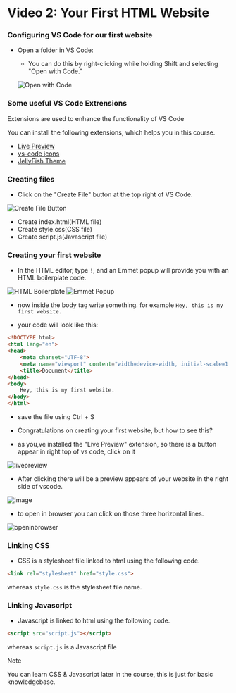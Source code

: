 # Video 2: Your First HTML Website

### Configuring VS Code for our first website

- Open a folder in VS Code:
  - You can do this by right-clicking while holding Shift and selecting "Open with Code."

  ![Open with Code](https://github.com/oyepriyansh/Sigma-Web-Dev-Course/assets/83062406/b1a13deb-afa9-4398-a49e-df6957091562)

### Some useful VS Code Extrensions
 Extensions are used to enhance the functionality of VS Code
  
You can install the following extensions, which helps you in this course.
- [Live Preview](https://marketplace.visualstudio.com/items?itemName=ms-vscode.live-server) 
- [vs-code icons](https://marketplace.visualstudio.com/items?itemName=vscode-icons-team.vscode-icons)
- [JellyFish Theme](https://marketplace.visualstudio.com/items?itemName=PawelBorkar.jellyfish)

### Creating files
- Click on the "Create File" button at the top right of VS Code.

![Create File Button](https://github.com/oyepriyansh/Sigma-Web-Dev-Course/assets/83062406/0c52da94-401b-4f4e-90fa-aa3ae4100207)
  - Create index.html(HTML file)
  - Create style.css(CSS file)
  - Create script.js(Javascript file)

### Creating your first website
- In the HTML editor, type `!`, and an Emmet popup will provide you with an HTML boilerplate code.

![HTML Boilerplate](https://github.com/oyepriyansh/Sigma-Web-Dev-Course/assets/83062406/98c0b100-74d8-42fc-baf9-e11921715e1e)
![Emmet Popup](https://github.com/oyepriyansh/Sigma-Web-Dev-Course/assets/83062406/627ef318-259b-413d-809c-930d99bc7897)

- now inside the body tag write something. for example `Hey, this is my first website.`

- your code will look like this:
```html
<!DOCTYPE html>
<html lang="en">
<head>
    <meta charset="UTF-8">
    <meta name="viewport" content="width=device-width, initial-scale=1.0">
    <title>Document</title>
</head>
<body>
    Hey, this is my first website.
</body>
</html>
```
- save the file using Ctrl + S

- Congratulations on creating your first website, but how to see this?

- as you,ve installed the "Live Preview" extension, so there is a button appear in right top of vs code, click on it

![livepreview](https://github.com/oyepriyansh/Sigma-Web-Dev-Course/assets/83062406/6b8835bd-1e8b-4b8b-a341-548342a7c907)

- After clicking there will be a preview appears of your website in the right side of vscode.

![image](https://github.com/oyepriyansh/Sigma-Web-Dev-Course/assets/83062406/77bf2bd4-497e-411e-8520-72e5377ddb37)

- to open in browser you can click on those three horizontal lines.
  
![openinbrowser](https://github.com/oyepriyansh/Sigma-Web-Dev-Course/assets/83062406/3a3418b3-f4e8-48a2-a24a-ee096aad4bd4)


### Linking CSS
- CSS is a stylesheet file linked to html using the following code.
```html
<link rel="stylesheet" href="style.css">
```
whereas `style.css` is the stylesheet file name.

### Linking Javascript
- Javascript is linked to html using the following code.
```html
<script src="script.js"></script>
```
whereas `script.js` is a Javascript file

> [!NOTE]  
> You can learn CSS & Javascript later in the course, this is just for basic knowledgebase.
